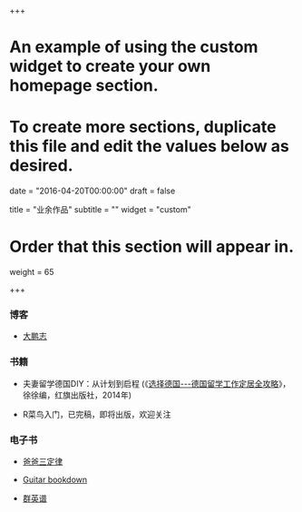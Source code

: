 +++
# An example of using the custom widget to create your own homepage section.
# To create more sections, duplicate this file and edit the values below as desired.

date = "2016-04-20T00:00:00"
draft = false

title = "业余作品"
subtitle = ""
widget = "custom"

# Order that this section will appear in.
weight = 65

+++

### 博客

- [大鹏志](http://dapengde.com)

### 书籍

- 夫妻留学德国DIY：从计划到启程 (《[选择德国---德国留学工作定居全攻略](https://www.amazon.cn/%E5%9B%BE%E4%B9%A6/dp/B00KL3KLPU/ref=sr_1_1?ie=UTF8&qid=1491993521&sr=8-1&keywords=%E9%80%89%E6%8B%A9%E5%BE%B7%E5%9B%BD)》，徐徐编，红旗出版社，2014年)

- R菜鸟入门，已完稿，即将出版，欢迎关注

### 电子书

- [爸爸三定律](https://bookdown.org/baydap/papasdiary/)

- [Guitar bookdown](https://bookdown.org/baydap/bdguitar/)

- [群英谱](https://bookdown.org/baydap/qyp/)
